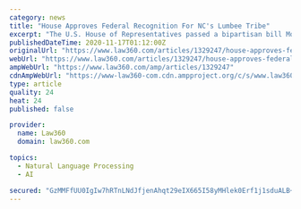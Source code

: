 ```yaml
---
category: news
title: "House Approves Federal Recognition For NC's Lumbee Tribe"
excerpt: "The U.S. House of Representatives passed a bipartisan bill Monday that would grant full federal recognition to the Lumbee Tribe of North Carolina, giving new life to a decades-old proposal that recently won backing from both President Donald Trump and President-elect Joe Biden."
publishedDateTime: 2020-11-17T01:12:00Z
originalUrl: "https://www.law360.com/articles/1329247/house-approves-federal-recognition-for-nc-s-lumbee-tribe"
webUrl: "https://www.law360.com/articles/1329247/house-approves-federal-recognition-for-nc-s-lumbee-tribe"
ampWebUrl: "https://www.law360.com/amp/articles/1329247"
cdnAmpWebUrl: "https://www-law360-com.cdn.ampproject.org/c/s/www.law360.com/amp/articles/1329247"
type: article
quality: 24
heat: 24
published: false

provider:
  name: Law360
  domain: law360.com

topics:
  - Natural Language Processing
  - AI

secured: "GzMMFfUU0IgIw7hRTnLNdJfjenAhqt29eIX665I58yMHlek0Erf1j1sduALB+/GsBeEx1Nv/OS65dGN0ZBIBZxVS3wOK3nYEbe0bQ9HcRYCwn5VBneVRQUoS+GFfMbZn2PTYgc56eedJJsytvm3uTdT5mOYtYzLdYOUh5DC3tTx5C7AHVaWvlEgg6CWGK8OGclKd1QFsiqvhv2ZZ+I+sOAQfZ31aLEDNcHUCPcZ2Hrqz+kpsBCZwVeHY5vbl9d2gExXt23JIDZfEwqghnPFxHw5rYnlwpQhU9m9pWo/lEdJIIWLqIFVjrAUMyiXIgKKyvhbnN0sf3lacgc12gdY5lh2/XRdLnPfxxm1prIHrxhA=;i7o+1L7LjE2u+6FU8U2x2g=="
---
```


